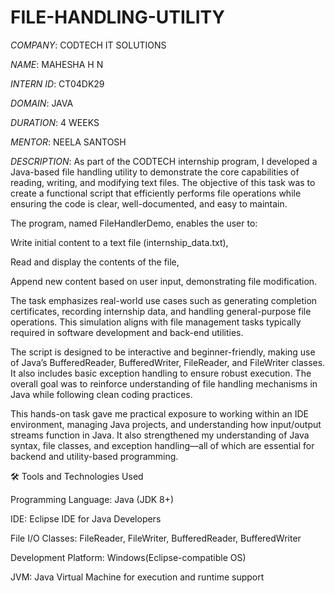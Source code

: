 # FILE-HANDLING-UTILITY

*COMPANY*: CODTECH IT SOLUTIONS

*NAME*: MAHESHA H N

*INTERN ID*: CT04DK29

*DOMAIN*: JAVA

*DURATION*: 4 WEEKS

*MENTOR*: NEELA SANTOSH

*DESCRIPTION*: As part of the CODTECH internship program, I developed a Java-based file handling utility to demonstrate the core capabilities of reading, writing, and modifying text files. The objective of this task was to create a functional script that efficiently performs file operations while ensuring the code is clear, well-documented, and easy to maintain.

The program, named FileHandlerDemo, enables the user to:

Write initial content to a text file (internship_data.txt),

Read and display the contents of the file,

Append new content based on user input, demonstrating file modification.

The task emphasizes real-world use cases such as generating completion certificates, recording internship data, and handling general-purpose file operations. This simulation aligns with file management tasks typically required in software development and back-end utilities.

The script is designed to be interactive and beginner-friendly, making use of Java’s BufferedReader, BufferedWriter, FileReader, and FileWriter classes. It also includes basic exception handling to ensure robust execution. The overall goal was to reinforce understanding of file handling mechanisms in Java while following clean coding practices.

This hands-on task gave me practical exposure to working within an IDE environment, managing Java projects, and understanding how input/output streams function in Java. It also strengthened my understanding of Java syntax, file classes, and exception handling—all of which are essential for backend and utility-based programming.

🛠️ Tools and Technologies Used

Programming Language: Java (JDK 8+)

IDE: Eclipse IDE for Java Developers

File I/O Classes: FileReader, FileWriter, BufferedReader, BufferedWriter

Development Platform: Windows(Eclipse-compatible OS)

JVM: Java Virtual Machine for execution and runtime support
